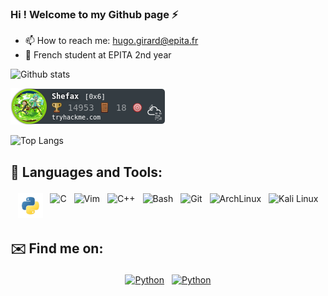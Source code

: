 ### Hi ! Welcome to my Github page ⚡

- 📫 How to reach me: hugo.girard@epita.fr
- 🔭 French student at EPITA 2nd year


![Github stats](https://github-readme-stats.vercel.app/api?username=hgirard78&theme=tokyonight)

![TryHackMe Badge](Shefax.png "THM")

![Top Langs](https://github-readme-stats.vercel.app/api/top-langs/?username=hgirard78&theme=tokyonight)


## 🧰 Languages and Tools:
<p align="center">
<img src="https://raw.githubusercontent.com/github/explore/80688e429a7d4ef2fca1e82350fe8e3517d3494d/topics/python/python.png" alt="Python" height="40" style="vertical-align:top; margin:4px">
<img src="https://img2.freepng.fr/20171217/033/letter-c-png-5a36954d474e54.1991877715135266052921.jpg" alt="C" height="40" style="vertical-align:top; margin:4px">
<img src="https://upload.wikimedia.org/wikipedia/commons/thumb/9/9f/Vimlogo.svg/1022px-Vimlogo.svg.png" alt="Vim" height="40" style="vertical-align:top; margin:4px">
<img src="https://upload.wikimedia.org/wikipedia/commons/thumb/1/18/ISO_C%2B%2B_Logo.svg/1200px-ISO_C%2B%2B_Logo.svg.png" alt="C++" height="40" style="vertical-align:top; margin:4px">
<img src="https://bashlogo.com/img/symbol/jpg/full_colored_light.jpg" alt="Bash" height="40" style="vertical-align:top; margin:4px">
<img src="https://upload.wikimedia.org/wikipedia/commons/thumb/e/e0/Git-logo.svg/1280px-Git-logo.svg.png" alt="Git" height="40" style="vertical-align:top; margin:4px">
<img src="https://upload.wikimedia.org/wikipedia/commons/thumb/1/17/Archlinux-vert-dark.svg/1200px-Archlinux-vert-dark.svg.png" alt="ArchLinux" height="40" style="vertical-align:top; margin:4px">
<img src="https://files.cults3d.com/uploaders/13841081/illustration-file/b21c7a0c-1acd-4aa1-ac50-05898d1ddf94/Kali-logo_large.jpg" alt="Kali Linux" height="40" style="vertical-align:top; margin:4px">
</p>


## ✉️ Find me on:

<p align="center">
<a href="https://www.linkedin.com/in/hugo-girard-b434291b4/" target="_blank" rel="noopener noreferrer"> <img src="https://cdn.jsdelivr.net/npm/simple-icons@v3/icons/linkedin.svg" alt="Python" height="40" style="vertical-align:top; margin:4px"></a>
<a href="https://tryhackme.com/p/Shefax" target="_blank" rel="noopener noreferrer"> <img src="https://www.pwndefend.com/wp-content/uploads/2020/01/Try_hack_me_1200_600_s_c1.png" alt="Python" height="40" style="vertical-align:top; margin:4px"></a>
</p>

<!---

- 🌱 I’m currently learning ...
- 👯 I’m looking to collaborate on ...
- 🤔 I’m looking for help with ...
- 💬 Ask me about ...

- 😄 Pronouns: ...
- ⚡ Fun fact: ...
